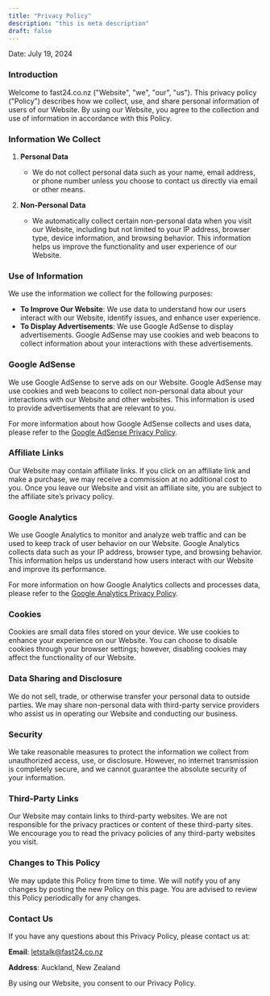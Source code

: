 ```yaml
---
title: "Privacy Policy"
description: "this is meta description"
draft: false
---
```

Date: July 19, 2024

### Introduction

Welcome to fast24.co.nz ("Website", "we", "our", "us"). This privacy policy ("Policy") describes how we collect, use, and share personal information of users of our Website. By using our Website, you agree to the collection and use of information in accordance with this Policy.

### Information We Collect

1. **Personal Data**
   - We do not collect personal data such as your name, email address, or phone number unless you choose to contact us directly via email or other means.

2. **Non-Personal Data**
   - We automatically collect certain non-personal data when you visit our Website, including but not limited to your IP address, browser type, device information, and browsing behavior. This information helps us improve the functionality and user experience of our Website.

### Use of Information

We use the information we collect for the following purposes:

- **To Improve Our Website**: We use data to understand how our users interact with our Website, identify issues, and enhance user experience.
- **To Display Advertisements**: We use Google AdSense to display advertisements. Google AdSense may use cookies and web beacons to collect information about your interactions with these advertisements.

### Google AdSense

We use Google AdSense to serve ads on our Website. Google AdSense may use cookies and web beacons to collect non-personal data about your interactions with our Website and other websites. This information is used to provide advertisements that are relevant to you.

For more information about how Google AdSense collects and uses data, please refer to the [Google AdSense Privacy Policy](https://www.google.com/policies/technologies/ads/).

### Affiliate Links

Our Website may contain affiliate links. If you click on an affiliate link and make a purchase, we may receive a commission at no additional cost to you. Once you leave our Website and visit an affiliate site, you are subject to the affiliate site’s privacy policy.

### Google Analytics

We use Google Analytics to monitor and analyze web traffic and can be used to keep track of user behavior on our Website. Google Analytics collects data such as your IP address, browser type, and browsing behavior. This information helps us understand how users interact with our Website and improve its performance.

For more information on how Google Analytics collects and processes data, please refer to the [Google Analytics Privacy Policy](https://policies.google.com/privacy).

### Cookies

Cookies are small data files stored on your device. We use cookies to enhance your experience on our Website. You can choose to disable cookies through your browser settings; however, disabling cookies may affect the functionality of our Website.

### Data Sharing and Disclosure

We do not sell, trade, or otherwise transfer your personal data to outside parties. We may share non-personal data with third-party service providers who assist us in operating our Website and conducting our business.

### Security

We take reasonable measures to protect the information we collect from unauthorized access, use, or disclosure. However, no internet transmission is completely secure, and we cannot guarantee the absolute security of your information.

### Third-Party Links

Our Website may contain links to third-party websites. We are not responsible for the privacy practices or content of these third-party sites. We encourage you to read the privacy policies of any third-party websites you visit.

### Changes to This Policy

We may update this Policy from time to time. We will notify you of any changes by posting the new Policy on this page. You are advised to review this Policy periodically for any changes.

### Contact Us

If you have any questions about this Privacy Policy, please contact us at:

**Email**: [letstalk@fast24.co.nz](mailto:letstalk@fast24.co.nz)

**Address**: Auckland, New Zealand

By using our Website, you consent to our Privacy Policy.
